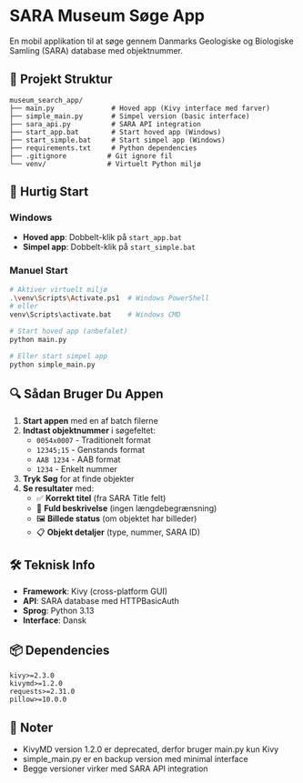 # SARA Museum Søge App

En mobil applikation til at søge gennem Danmarks Geologiske og Biologiske Samling (SARA) database med objektnummer.

## 📁 Projekt Struktur

```
museum_search_app/
├── main.py              # Hoved app (Kivy interface med farver)
├── simple_main.py       # Simpel version (basic interface) 
├── sara_api.py          # SARA API integration
├── start_app.bat        # Start hoved app (Windows)
├── start_simple.bat     # Start simpel app (Windows)
├── requirements.txt     # Python dependencies
├── .gitignore          # Git ignore fil
└── venv/               # Virtuelt Python miljø
```

## 🚀 Hurtig Start

### Windows
- **Hoved app**: Dobbelt-klik på `start_app.bat`
- **Simpel app**: Dobbelt-klik på `start_simple.bat`

### Manuel Start
```bash
# Aktiver virtuelt miljø
.\venv\Scripts\Activate.ps1  # Windows PowerShell
# eller
venv\Scripts\activate.bat    # Windows CMD

# Start hoved app (anbefalet)
python main.py

# Eller start simpel app
python simple_main.py
```

## 🔍 Sådan Bruger Du Appen

1. **Start appen** med en af batch filerne
2. **Indtast objektnummer** i søgefeltet:
   - `0054x0007` - Traditionelt format
   - `12345;15` - Genstands format  
   - `AAB 1234` - AAB format
   - `1234` - Enkelt nummer
3. **Tryk Søg** for at finde objekter
4. **Se resultater** med:
   - ✅ **Korrekt titel** (fra SARA Title felt)
   - 📝 **Fuld beskrivelse** (ingen længdebegrænsning)  
   - 🖼️ **Billede status** (om objektet har billeder)
   - 📋 **Objekt detaljer** (type, nummer, SARA ID)

## 🛠️ Teknisk Info

- **Framework**: Kivy (cross-platform GUI)
- **API**: SARA database med HTTPBasicAuth
- **Sprog**: Python 3.13
- **Interface**: Dansk

## 📦 Dependencies

```
kivy>=2.3.0
kivymd>=1.2.0
requests>=2.31.0
pillow>=10.0.0
```

## 📝 Noter

- KivyMD version 1.2.0 er deprecated, derfor bruger main.py kun Kivy
- simple_main.py er en backup version med minimal interface
- Begge versioner virker med SARA API integration